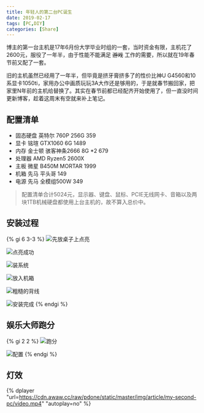 ```yaml
---
title: 年轻人的第二台PC诞生
date: 2019-02-17
tags: [PC,DIY]
categories: [Share]
---
```

博主的第一台主机是17年6月份大学毕业时组的一套，当时资金有限，主机花了2600元，服役了一年半，由于性能不能满足 <s>游戏</s> 工作的需要，所以就在19年春节前又配了一套。

<!--more-->

旧的主机虽然已经用了一年半，但毕竟是挤牙膏挤多了的性价比神U G4560和10系显卡1050ti，家用办公中画质玩玩3A大作还是够用的，于是就春节搬回家，把家里N年前的主机给替换了。其实在春节前都已经配齐开始使用了，但一直没时间更新博客，趁着这周末有空就来补上笔记。

## 配置清单
- 固态硬盘 英特尔 760P 256G  359
- 显卡 铭瑄 GTX1060 6G  1489
- 内存 金士顿 骇客神条2666 8G *2 679
- 处理器 AMD Ryzen5 2600X
- 主板 微星 B450M MORTAR  1999
- 机箱 先马 平头哥 149
- 电源 先马 全模组500W 349

> 配置清单合计5024元，显示器、键盘、鼠标、PCIE无线网卡、音箱以及两块1TB机械硬盘都使用上台主机的，故不算入总价中。

## 安装过程
{% gi 6 3-3 %}
![先放桌子上点亮](/img/article/my-second-pc/1.jpg)

![点亮成功](/img/article/my-second-pc/2.jpg)

![装系统](/img/article/my-second-pc/3.jpg)

![放入机箱](/img/article/my-second-pc/4.jpg)

![粗糙的背线](/img/article/my-second-pc/5.jpg)

![安装完成](/img/article/my-second-pc/6.jpg)
{% endgi %}
## 娱乐大师跑分
{% gi 2 2 %}
![跑分](/img/article/my-second-pc/8.png)

![配置](/img/article/my-second-pc/9.png)
{% endgi %}

## 灯效

{% dplayer "url=https://cdn.awaw.cc/raw/pdone/static/master/img/article/my-second-pc/video.mp4" "autoplay=no" %}
